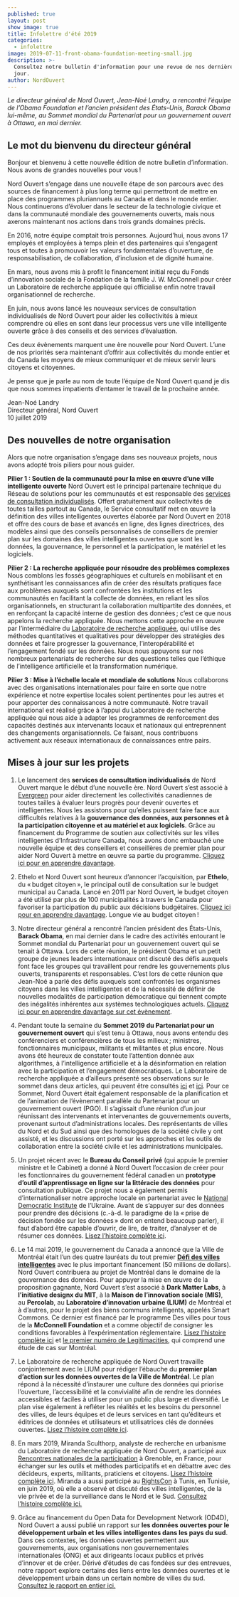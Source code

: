```yaml
---
published: true
layout: post
show_image: true
title: Infolettre d'été 2019
categories:
  - infolettre
image: 2019-07-11-front-obama-foundation-meeting-small.jpg
description: >-
  Consultez notre bulletin d'information pour une revue de nos dernières mises à
  jour.
author: NordOuvert
---
```

_Le directeur général de Nord Ouvert, Jean-Noé Landry, a rencontré l’équipe de l’Obama Foundation et l’ancien président des États-Unis, Barack Obama lui-même, au Sommet mondial du Partenariat pour un gouvernement ouvert à Ottawa, en mai dernier._

## Le mot du bienvenu du directeur général

Bonjour et bienvenu à cette nouvelle édition de notre bulletin d’information. Nous avons de grandes nouvelles pour vous ! 

Nord Ouvert s’engage dans une nouvelle étape de son parcours avec des sources de financement à plus long terme qui permettront de mettre en place des programmes pluriannuels au Canada et dans le monde entier. Nous continuerons d’évoluer dans le secteur de la technologie civique et dans la communauté mondiale des gouvernements ouverts, mais nous axerons maintenant nos actions dans trois grands domaines précis. 

En 2016, notre équipe comptait trois personnes. Aujourd’hui, nous avons 17 employés et employées à temps plein et des partenaires qui s’engagent tous et toutes à promouvoir les valeurs fondamentales d’ouverture, de responsabilisation, de collaboration, d’inclusion et de dignité humaine. 

En mars, nous avons mis à profit le financement initial reçu du Fonds d’innovation sociale de la Fondation de la famille J. W. McConnell pour créer un Laboratoire de recherche appliquée qui officialise enfin notre travail organisationnel de recherche.

En juin, nous avons lancé les nouveaux services de consultation individualisés de Nord Ouvert pour aider les collectivités à mieux comprendre où elles en sont dans leur processus vers une ville intelligente ouverte grâce à des conseils et des services d’évaluation.

Ces deux évènements marquent une ère nouvelle pour Nord Ouvert. L’une de nos priorités sera maintenant d’offrir aux collectivités du monde entier et du Canada les moyens de mieux communiquer et de mieux servir leurs citoyens et citoyennes.

Je pense que je parle au nom de toute l’équipe de Nord Ouvert quand je dis que nous sommes impatients d’entamer le travail de la prochaine année.

Jean-Noé Landry  
Directeur général, Nord Ouvert   
10 juillet 2019


## Des nouvelles de notre organisation

Alors que notre organisation s’engage dans ses nouveaux projets, nous avons adopté trois piliers pour nous guider.

**Pilier 1 : Soutien de la communauté pour la mise en œuvre d’une ville intelligente ouverte**
Nord Ouvert est le principal partenaire technique du Réseau de solutions pour les communautés et est responsable des [services de consultation individualisés](https://www.nordouvert.ca/service-de-consultation-personnalise/). Offert gratuitement aux collectivités de toutes tailles partout au Canada, le Service consultatif met en œuvre la définition des villes intelligentes ouvertes élaborée par Nord Ouvert en 2018 et offre des cours de base et avancés en ligne, des lignes directrices, des modèles ainsi que des conseils personnalisés de conseillers de premier plan sur les domaines des villes intelligentes ouvertes que sont les données, la gouvernance, le personnel et la participation, le matériel et les logiciels.

**Pilier 2 : La recherche appliquée pour résoudre des problèmes complexes**
Nous comblons les fossés géographiques et culturels en mobilisant et en synthétisant les connaissances afin de créer des résultats pratiques face aux problèmes auxquels sont confrontées les institutions et les communautés en facilitant la collecte de données, en reliant les silos organisationnels, en structurant la collaboration multipartite des données, et en renforçant la capacité interne de gestion des données ; c’est ce que nous appelons la recherche appliquée. Nous mettons cette approche en œuvre par l’intermédiaire du [Laboratoire de recherche appliquée](https://www.nordouvert.ca/laboratoire-recherche-appliquee/), qui utilise des méthodes quantitatives et qualitatives pour développer des stratégies des données et faire progresser la gouvernance, l’interopérabilité et l’engagement fondé sur les données. Nous nous appuyons sur nos nombreux partenariats de recherche sur des questions telles que l’éthique de l’intelligence artificielle et la transformation numérique.

**Pilier 3 : Mise à l’échelle locale et mondiale de solutions**
Nous collaborons avec des organisations internationales pour faire en sorte que notre expérience et notre expertise locales soient pertinentes pour les autres et pour apporter des connaissances à notre communauté. Notre travail international est réalisé grâce à l’appui du Laboratoire de recherche appliquée qui nous aide à adapter les programmes de renforcement des capacités destinés aux intervenants locaux et nationaux qui entreprennent des changements organisationnels. Ce faisant, nous contribuons activement aux réseaux internationaux de connaissances entre pairs.

## Mises à jour sur les projets

1. Le lancement des **services de consultation individualisés** de Nord Ouvert marque le début d’une nouvelle ère. Nord Ouvert s’est associé à [Evergreen](https://www.evergreen.ca/about/) pour aider directement les collectivités canadiennes de toutes tailles à évaluer leurs progrès pour devenir ouvertes et intelligentes. Nous les assistons pour qu’elles puissent faire face aux difficultés relatives à la **gouvernance des données, aux personnes et à la participation citoyenne et au matériel et aux logiciels**. Grâce au financement du Programme de soutien aux collectivités sur les villes intelligentes d’Infrastructure Canada, nous avons donc embauché une nouvelle équipe et des conseillers et conseillères de premier plan pour aider Nord Ouvert à mettre en œuvre sa partie du programme. [Cliquez ici pour en apprendre davantage](https://www.nordouvert.ca/service-de-consultation-personnalise/).

2. Ethelo et Nord Ouvert sont heureux d’annoncer l’acquisition, par **Ethelo**, du « budget citoyen », le principal outil de consultation sur le budget municipal au Canada. Lancé en 2011 par Nord Ouvert, le budget citoyen a été utilisé par plus de 100 municipalités à travers le Canada pour favoriser la participation du public aux décisions budgétaires. [Cliquez ici pour en apprendre davantage](https://www.nordouvert.ca/2019/05/15/communiques-de-presse-budget-citoyen). Longue vie au budget citoyen ! 

3. Notre directeur général a rencontré l’ancien président des États-Unis, **Barack Obama**, en mai dernier dans le cadre des activités entourant le Sommet mondial du Partenariat pour un gouvernement ouvert qui se tenait à Ottawa. Lors de cette réunion, le président Obama et un petit groupe de jeunes leaders internationaux ont discuté des défis auxquels font face les groupes qui travaillent pour rendre les gouvernements plus ouverts, transparents et responsables. C’est lors de cette réunion que Jean-Noé a parlé des défis auxquels sont confrontés les organismes citoyens dans les villes intelligentes et de la nécessité de définir de nouvelles modalités de participation démocratique qui tiennent compte des inégalités inhérentes aux systèmes technologiques actuels. [Cliquez ici pour en apprendre davantage sur cet évènement](https://www.obama.org/updates/president-obama-roundtable-ottawa/).

4. Pendant toute la semaine du **Sommet 2019 du Partenariat pour un gouvernement ouvert** qui s’est tenu à Ottawa, nous avons entendu des conférenciers et conférencières de tous les milieux ; ministres, fonctionnaires municipaux, militants et militantes et plus encore. Nous avons été heureux de constater toute l’attention donnée aux algorithmes, à l’intelligence artificielle et à la désinformation en relation avec la participation et l’engagement démocratiques. Le Laboratoire de recherche appliquée a d’ailleurs présenté ses observations sur le sommet dans deux articles, qui peuvent être consultés [ici](https://www.nordouvert.ca/2019/06/10/l-inclusion-et-le-gouvernement-ouvert-ce-que-sao-paulo-and-santiago-peuvent-nous-apprendre) et [ici](https://www.nordouvert.ca/2019/06/07/quelques-reflexions-sur-le-sommet-mondial-du-partenariat-pour-un-gouvernement-ouvert-parlons-litteracie). Pour ce Sommet, Nord Ouvert était également responsable de la planification et de l’animation de l’évènement parallèle du Partenariat pour un gouvernement ouvert (PGO). Il s’agissait d’une réunion d’un jour réunissant des intervenants et intervenantes de gouvernements ouverts, provenant surtout d’administrations locales. Des représentants de villes du Nord et du Sud ainsi que des homologues de la société civile y ont assisté, et les discussions ont porté sur les approches et les outils de collaboration entre la société civile et les administrations municipales.

5. Un projet récent avec le **Bureau du Conseil privé** (qui appuie le premier ministre et le Cabinet) a donné à Nord Ouvert l’occasion de créer pour les fonctionnaires du gouvernement fédéral canadien un **prototype d’outil d’apprentissage en ligne sur la littéracie des données** pour consultation publique. Ce projet nous a également permis d’internationaliser notre approche locale en partenariat avec le [National Democratic Institute](https://www.ndi.org/) de l’Ukraine. Avant de s’appuyer sur des données pour prendre des décisions (c.-à-d. le paradigme de la « prise de décision fondée sur les données » dont on entend beaucoup parler), il faut d’abord être capable d’ouvrir, de lire, de traiter, d’analyser et de résumer ces données. [Lisez l’histoire complète ici](https://www.nordouvert.ca/2019/06/03/ce-qui-se-trame-a-Nord-Ouvert-la-litteracie-des-donnees-et-la-consultation-publique).

6. Le 14 mai 2019, le gouvernement du Canada a annoncé que la Ville de Montréal était l’un des quatre lauréats du tout premier **[Défi des villes intelligentes](https://www.infrastructure.gc.ca/cities-villes/winners-ann-gagnants-eng.html)** avec le plus important financement (50 millions de dollars). Nord Ouvert contribuera au projet de Montréal dans le domaine de la gouvernance des données. Pour appuyer la mise en œuvre de la proposition gagnante, Nord Ouvert s’est associé à **Dark Matter Labs**, à **l’initiative designx du MIT**, à la **Maison de l’innovation sociale (MIS)**, au **Percolab**, au **Laboratoire d’innovation urbaine (LIUM)** de Montréal et à d’autres, pour le projet des biens communs intelligents, appelés Smart Commons. Ce dernier est financé par le programme Des villes pour tous de la **McConnell Foundation** et a comme objectif de consigner les conditions favorables à l’expérimentation réglementaire. [Lisez l’histoire complète ici](https://www.newswire.ca/news-releases/the-government-of-canada-announces-winners-of-the-smart-cities-challenge-859468435.html) et [le premier numéro de Legitimacities](https://mcconnellfoundation.ca/report/legitimacities/), qui comprend une étude de cas sur Montréal.

7. Le Laboratoire de recherche appliquée de Nord Ouvert travaille conjointement avec le LIUM pour rédiger l’ébauche du **premier plan d’action sur les données ouvertes de la Ville de Montréal**. Le plan répond à la nécessité d’instaurer une culture des données qui priorise l’ouverture, l’accessibilité et la convivialité afin de rendre les données accessibles et faciles à utiliser pour un public plus large et diversifié. Le plan vise également à refléter les réalités et les besoins du personnel des villes, de leurs équipes et de leurs services en tant qu’éditeurs et éditrices de données et utilisateurs et utilisatrices clés de données ouvertes. [Lisez l’histoire complète ici](https://www.opennorth.ca/2019/04/29/open-discussions-on-open-data-at-the-city-of-montreal).

8. En mars 2019, Miranda Sculthorp, analyste de recherche en urbanisme du Laboratoire de recherche appliquée de Nord Ouvert, a participé aux [Rencontres nationales de la participation](https://www.rencontres-participation.fr/page/64926-accueil) à Grenoble, en France, pour échanger sur les outils et méthodes participatifs et en débattre avec des décideurs, experts, militants, praticiens et citoyens. [Lisez l’histoire complète ici](https://www.nordouvert.ca/2019/06/03/ce-qui-se-trame-a-Nord-Ouvert-la-litteracie-des-donnees-et-la-consultation-publique). Miranda a aussi participé au [RightsCon](https://www.rightscon.org/) à Tunis, en Tunisie, en juin 2019, où elle a observé et discuté des villes intelligentes, de la vie privée et de la surveillance dans le Nord et le Sud. [Consultez l’histoire complète ici.](https://www.opennorth.ca/2019/07/02/reporting-on-smart-city-discourse-from-rightscon-2019)

9. Grâce au financement du Open Data for Development Network (OD4D), Nord Ouvert a aussi publié un rapport sur **les données ouvertes pour le développement urbain et les villes intelligentes dans les pays du sud**. Dans ces contextes, les données ouvertes permettent aux gouvernements, aux organisations non gouvernementales internationales (ONG) et aux dirigeants locaux publics et privés d’innover et de créer. Dérivé d’études de cas fondées sur des entrevues, notre rapport explore certains des liens entre les données ouvertes et le développement urbain dans un certain nombre de villes du sud. [Consultez le rapport en entier ici.](https://drive.google.com/file/d/1O1qjuDAOnW_Hasb6S9ei84Qe1v-zam4i/view)
